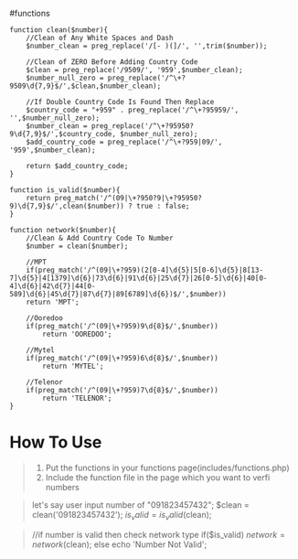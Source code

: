 #functions

    function clean($number){
        //Clean of Any White Spaces and Dash
        $number_clean = preg_replace('/[- )(]/', '',trim($number));
    		
        //Clean of ZERO Before Adding Country Code
    	$clean = preg_replace('/9509/', '959',$number_clean);
    	$number_null_zero = preg_replace('/^\+?9509\d{7,9}$/',$clean,$number_clean);
    	
    	//If Double Country Code Is Found Then Replace
    	$country_code = "+959" . preg_replace('/^\+?95959/', '',$number_null_zero);
    	$number_clean = preg_replace('/^\+?95950?9\d{7,9}$/',$country_code, $number_null_zero);
        $add_country_code = preg_replace('/^\+?959|09/', '959',$number_clean); 
        
    	return $add_country_code;
    }
	
	function is_valid($number){
		return preg_match('/^(09|\+?950?9|\+?95950?9)\d{7,9}$/',clean($number)) ? true : false;
	}
    
    function network($number){
    	//Clean & Add Country Code To Number 
        $number = clean($number); 
        
    	//MPT
    	if(preg_match('/^(09|\+?959)(2[0-4]\d{5}|5[0-6]\d{5}|8[13-7]\d{5}|4[1379]\d{6}|73\d{6}|91\d{6}|25\d{7}|26[0-5]\d{6}|40[0-4]\d{6}|42\d{7}|44[0-589]\d{6}|45\d{7}|87\d{7}|89[6789]\d{6})$/',$number))
    	return 'MPT'; 
        
        //Ooredoo 
     	if(preg_match('/^(09|\+?959)9\d{8}$/',$number))
     		return 'OOREDOO'; 

        //Mytel
     	if(preg_match('/^(09|\+?959)6\d{8}$/',$number))
     		return 'MYTEL'; 
            
        //Telenor
     	if(preg_match('/^(09|\+?959)7\d{8}$/',$number))
     		return 'TELENOR'; 
    }






# How To Use

> 1. Put the functions in your functions page(includes/functions.php)
> 2. Include the function file in the page which you want to verfi numbers 

> let's say user input number of "091823457432"; 
> $clean = clean('091823457432'); 
> $is_valid = is_valid($clean);

> //if number is valid then check network type
> if($is_valid)
>	$network = network($clean); 
> else
>	echo 'Number Not Valid'; 
